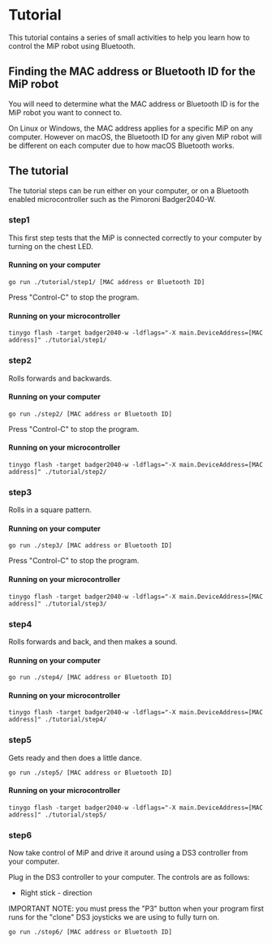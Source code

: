 # Tutorial

This tutorial contains a series of small activities to help you learn how to control the MiP robot using Bluetooth.

## Finding the MAC address or Bluetooth ID for the MiP robot

You will need to determine what the MAC address or Bluetooth ID is for the MiP robot you want to connect to.

On Linux or Windows, the MAC address applies for a specific MiP on any computer. However on macOS, the Bluetooth ID for any given MiP robot will be different on each computer due to how macOS Bluetooth works.

## The tutorial

The tutorial steps can be run either on your computer, or on a Bluetooth enabled microcontroller such as the Pimoroni Badger2040-W.

### step1

This first step tests that the MiP is connected correctly to your computer by turning on the chest LED.

#### Running on your computer

```shell
go run ./tutorial/step1/ [MAC address or Bluetooth ID]
```

Press "Control-C" to stop the program. 

#### Running on your microcontroller

```shell
tinygo flash -target badger2040-w -ldflags="-X main.DeviceAddress=[MAC address]" ./tutorial/step1/
```

### step2

Rolls forwards and backwards.

#### Running on your computer

```shell
go run ./step2/ [MAC address or Bluetooth ID]
```

Press "Control-C" to stop the program. 

#### Running on your microcontroller

```shell
tinygo flash -target badger2040-w -ldflags="-X main.DeviceAddress=[MAC address]" ./tutorial/step2/
```

### step3

Rolls in a square pattern.

#### Running on your computer

```shell
go run ./step3/ [MAC address or Bluetooth ID]
```

Press "Control-C" to stop the program. 

#### Running on your microcontroller

```shell
tinygo flash -target badger2040-w -ldflags="-X main.DeviceAddress=[MAC address]" ./tutorial/step3/
```

### step4

Rolls forwards and back, and then makes a sound.

#### Running on your computer

```shell
go run ./step4/ [MAC address or Bluetooth ID]
```

#### Running on your microcontroller

```shell
tinygo flash -target badger2040-w -ldflags="-X main.DeviceAddress=[MAC address]" ./tutorial/step4/
```

### step5

Gets ready and then does a little dance.

```shell
go run ./step5/ [MAC address or Bluetooth ID]
```

#### Running on your microcontroller

```shell
tinygo flash -target badger2040-w -ldflags="-X main.DeviceAddress=[MAC address]" ./tutorial/step5/
```


### step6

Now take control of MiP and drive it around using a DS3 controller from your computer.

Plug in the DS3 controller to your computer. The controls are as follows:

* Right stick - direction

IMPORTANT NOTE: you must press the "P3" button when your program first runs for the "clone" DS3 joysticks we are using to fully turn on.

```shell
go run ./step6/ [MAC address or Bluetooth ID]
```
